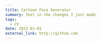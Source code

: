```yaml
---
title: Cartoon Face Generator
summary: Test in the changes I just made
tags:
  - CV
date: 2022-01-01
external_link: http://github.com
---
```

